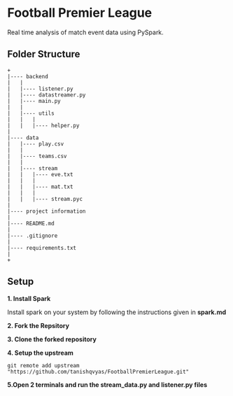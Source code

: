# Football Premier League

Real time analysis of match event data using PySpark.


## Folder Structure

```
+
|---- backend
|	|
|	|---- listener.py
|	|---- datastreamer.py
|	|---- main.py
|	|
|	|---- utils
|	|	|
|	|	|---- helper.py
|
|---- data
|	|---- play.csv
|	|
|	|---- teams.csv
|	|
|	|---- stream
|	|	|---- eve.txt
|	|	|
|	|	|---- mat.txt
|	|	|
|	|	|---- stream.pyc 
|
|---- project information
|
|---- README.md
|
|---- .gitignore
|
|---- requirements.txt
|
+
```


## Setup

**1. Install Spark**

Install spark on your system by following the instructions given in **spark.md**


**2. Fork the Repsitory**

**3. Clone the forked repository**

**4. Setup the upstream**

```
git remote add upstream "https://github.com/tanishqvyas/FootballPremierLeague.git"
```

**5.Open 2 terminals and run the stream_data.py and listener.py files**